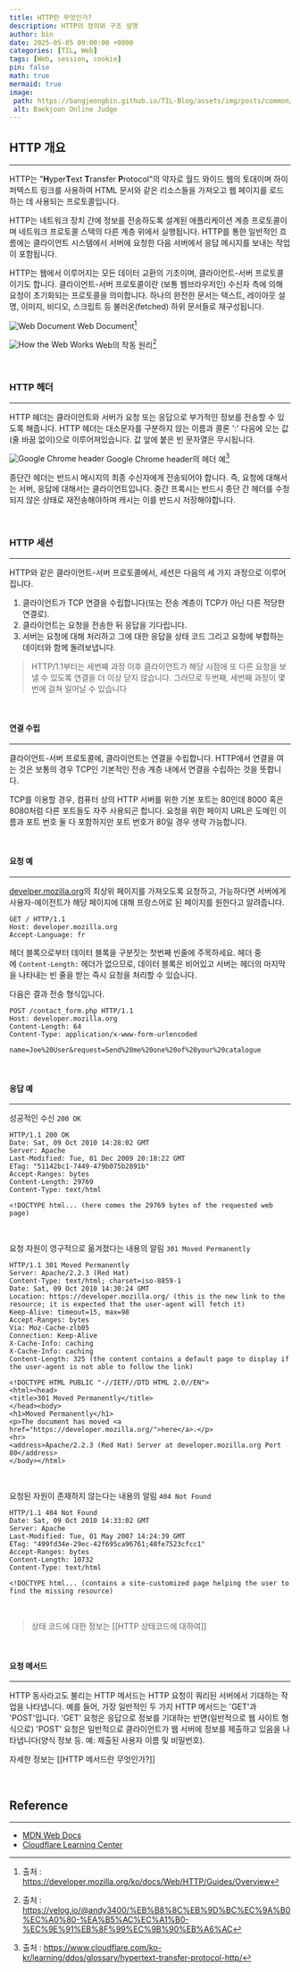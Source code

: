 ```yaml
---
title: HTTP란 무엇인가?
description: HTTP의 정의와 구조 설명
author: bin
date: 2025-05-05 09:00:00 +0800
categories: [TIL, Web]
tags: [Web, session, cookie]
pin: false
math: true
mermaid: true
image:
 path: https://bangjeongbin.github.io/TIL-Blog/assets/img/posts/common/http-main-image.png
 alt: Baekjoon Online Judge
---
```


## HTTP 개요
---
HTTP는 "**H**yper**T**ext **T**ransfer **P**rotocol"의 약자로 월드 와이드 웹의 토대이며 하이퍼텍스트 링크를 사용하여 HTML 문서와 같은 리소스들을 가져오고 웹 페이지를 로드하는 데 사용되는 프로토콜입니다. 

HTTP는 네트워크 장치 간에 정보를 전송하도록 설계된 애플리케이션 계층 프로토콜이며 네트워크 프로토콜 스택의 다른 계층 위에서 실행됩니다. HTTP를 통한 일반적인 흐름에는 클라이언트 시스템에서 서버에 요청한 다음 서버에서 응답 메시지를 보내는 작업이 포함됩니다.

HTTP는 웹에서 이루어지는 모든 데이터 교환의 기초이며, 클라이언트-서버 프로토콜이기도 합니다. 클라이언트-서버 프로토콜이란 (보통 웹브라우저인) 수신자 측에 의해 요청이 초기화되는 프로토콜을 의미합니다. 하나의 완전한 문서는 텍스트, 레이아웃 설명, 이미지, 비디오, 스크립트 등 불러온(fetched) 하위 문서들로 재구성됩니다.

![Web Document](https://mdn.github.io/shared-assets/images/diagrams/http/overview/fetching-a-page.svg)
Web Document[^1]

![How the Web Works](https://velog.velcdn.com/images/andy3400/post/632ce2c9-37df-4348-8c48-1cfefbea10bd/image.png)
Web의 작동 원리[^3]

<br>

### HTTP 헤더
---
HTTP 헤더는 클라이언트와 서버가 요청 또는 응답으로 부가적인 정보를 전송할 수 있도록 해줍니다. HTTP 헤더는 대소문자를 구분하지 않는 이름과 콜론 ':' 다음에 오는 값(줄 바꿈 없이)으로 이루어져있습니다. 값 앞에 붙은 빈 문자열은 무시됩니다.

![Google Chrome header](https://www.cloudflare.com/img/learning/ddos/glossary/hypertext-transfer-protocol-http/http-request-headers.png)
Google Chrome header의 헤더 예[^2]

종단간 헤더는 반드시 메시지의 최종 수신자에게 전송되어야 합니다. 즉, 요청에 대해서는 서버, 응답에 대해서는 클라이언트입니다. 중간 프록시는 반드시 종단 간 헤더를 수정되지 않은 상태로 재전송해야하며 캐시는 이를 반드시 저장해야합니다.

<br>

### HTTP 세션
---
HTTP와 같은 클라이언트-서버 프로토콜에서, 세션은 다음의 세 가지 과정으로 이루어집니다.

1. 클라이언트가 TCP 연결을 수립합니다(또는 전송 계층이 TCP가 아닌 다른 적당한 연결로).
2. 클라이언트는 요청을 전송한 뒤 응답을 기다립니다.
3. 서버는 요청에 대해 처리하고 그에 대한 응답을 상태 코드 그리고 요청에 부합하는 데이터와 함께 돌려보냅니다.

>HTTP/1.1부터는 세번째 과정 이후 클라이언트가 해당 시점에 또 다른 요청을 보낼 수 있도록 연결을 더 이상 닫지 않습니다. 그러므로 두번째, 세번째 과정이 몇 번에 걸쳐 일어날 수 있습니다

<br>

#### 연결 수립
---
클라이언트-서버 프로토콜에, 클라이언트는 연결을 수립합니다. HTTP에서 연결을 여는 것은 보통의 경우 TCP인 기본적인 전송 계층 내에서 연결을 수립하는 것을 뜻합니다.

TCP를 이용할 경우, 컴퓨터 상의 HTTP 서버를 위한 기본 포트는 80인데 8000 혹은 8080처럼 다른 포트들도 자주 사용되곤 합니다. 요청을 위한 페이지 URL은 도메인 이름과 포트 번호 둘 다 포함하지만 포트 번호가 80일 경우 생략 가능합니다.

<br>

#### 요청 예
---
[develper.mozilla.org](https://developer.mozilla.org/)의 최상위 페이지를 가져오도록 요청하고, 가능하다면 서버에게 사용자-에이전트가 해당 페이지에 대해 프랑스어로 된 페이지를 원한다고 알려줍니다.

```
GET / HTTP/1.1
Host: developer.mozilla.org
Accept-Language: fr
```

헤더 블록으로부터 데이터 블록을 구분짓는 첫번째 빈줄에 주목하세요. 헤더 중에 `Content-Length:` 헤더가 없으므로, 데이터 블록은 비어있고 서버는 헤더의 마지막을 나타내는 빈 줄을 받는 즉시 요청을 처리할 수 있습니다.

다음은 결과 전송 형식입니다.

```
POST /contact_form.php HTTP/1.1
Host: developer.mozilla.org
Content-Length: 64
Content-Type: application/x-www-form-urlencoded

name=Joe%20User&request=Send%20me%20one%20of%20your%20catalogue
```

<br>

#### 응답 예
---
성공적인 수신 `200 OK`
```
HTTP/1.1 200 OK
Date: Sat, 09 Oct 2010 14:28:02 GMT
Server: Apache
Last-Modified: Tue, 01 Dec 2009 20:18:22 GMT
ETag: "51142bc1-7449-479b075b2891b"
Accept-Ranges: bytes
Content-Length: 29769
Content-Type: text/html

<!DOCTYPE html... (here comes the 29769 bytes of the requested web page)
```

<br>

요청 자원이 영구적으로 옮겨졌다는 내용의 알림 `301 Moved Permanently`
```
HTTP/1.1 301 Moved Permanently
Server: Apache/2.2.3 (Red Hat)
Content-Type: text/html; charset=iso-8859-1
Date: Sat, 09 Oct 2010 14:30:24 GMT
Location: https://developer.mozilla.org/ (this is the new link to the resource; it is expected that the user-agent will fetch it)
Keep-Alive: timeout=15, max=98
Accept-Ranges: bytes
Via: Moz-Cache-zlb05
Connection: Keep-Alive
X-Cache-Info: caching
X-Cache-Info: caching
Content-Length: 325 (the content contains a default page to display if the user-agent is not able to follow the link)

<!DOCTYPE HTML PUBLIC "-//IETF//DTD HTML 2.0//EN">
<html><head>
<title>301 Moved Permanently</title>
</head><body>
<h1>Moved Permanently</h1>
<p>The document has moved <a href="https://developer.mozilla.org/">here</a>.</p>
<hr>
<address>Apache/2.2.3 (Red Hat) Server at developer.mozilla.org Port 80</address>
</body></html>
```

<br>

요청된 자원이 존재하지 않는다는 내용의 알림 `404 Not Found`
```
HTTP/1.1 404 Not Found
Date: Sat, 09 Oct 2010 14:33:02 GMT
Server: Apache
Last-Modified: Tue, 01 May 2007 14:24:39 GMT
ETag: "499fd34e-29ec-42f695ca96761;48fe7523cfcc1"
Accept-Ranges: bytes
Content-Length: 10732
Content-Type: text/html

<!DOCTYPE html... (contains a site-customized page helping the user to find the missing resource)
```
  
<br>

> 상태 코드에 대한 정보는 [[HTTP 상태코드에 대하여]]

<br>

#### 요청 메서드
---
HTTP 동사라고도 불리는 HTTP 메서드는 HTTP 요청이 쿼리된 서버에서 기대하는 작업을 나타냅니다. 예를 들어, 가장 일반적인 두 가지 HTTP 메서드는 'GET'과 'POST'입니다. 'GET' 요청은 응답으로 정보를 기대하는 반면(일반적으로 웹 사이트 형식으로) 'POST' 요청은 일반적으로 클라이언트가 웹 서버에 정보를 제출하고 있음을 나타냅니다(양식 정보 등. 예: 제출된 사용자 이름 및 비밀번호).

자세한 정보는 [[HTTP 메서드란 무엇인가?]]

<br>

## Reference
---
- [MDN Web Docs](https://developer.mozilla.org/ko/)
- [Cloudflare Learning Center](https://www.cloudflare.com/ko-kr/learning/)

[^1]: 출처 : https://developer.mozilla.org/ko/docs/Web/HTTP/Guides/Overview
[^2]: 출처 : https://www.cloudflare.com/ko-kr/learning/ddos/glossary/hypertext-transfer-protocol-http/
[^3]: 출처 : https://velog.io/@andy3400/%EB%B8%8C%EB%9D%BC%EC%9A%B0%EC%A0%80-%EA%B5%AC%EC%A1%B0-%EC%9E%91%EB%8F%99%EC%9B%90%EB%A6%AC
